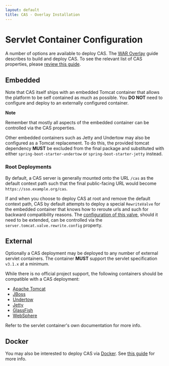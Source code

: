 ```yaml
---
layout: default
title: CAS - Overlay Installation
---
```


# Servlet Container Configuration

A number of options are available to deploy CAS. The [WAR Overlay](Maven-Overlay-Installation.html) guide describes to build and deploy CAS.
To see the relevant list of CAS properties, please [review this guide](Configuration-Properties.html).

## Embedded

Note that CAS itself ships with an embedded Tomcat container that allows the platform to be self contained as much as possible. You **DO 
NOT** need to configure and deploy to an externally configured container. 

<div class="alert alert-info"><strong>Note</strong><p>
Remember that mostly all aspects of the embedded container can be controlled via the CAS properties.
</p></div>

Other embedded containers such as Jetty and Undertow may also be configured as a Tomcat replacement. To do this, the provided
tomcat dependency **MUST** be excluded from the final package and substituted with either 
`spring-boot-starter-undertow` or `spring-boot-starter-jetty` instead.

### Root Deployments

By default, a CAS server is generally mounted onto the URL `/cas` as the default context path such that the final public-facing URL
would become `https://sso.example.org/cas`. 

If and when you choose to deploy CAS at root and remove the default context path, CAS by default attempts to deploy a special 
`RewriteValve` for the embedded container that knows how to reroute urls and such for backward compatibility reasons.
The [configuration of this valve](https://tomcat.apache.org/tomcat-8.0-doc/rewrite.html), 
should it need to be extended, can be controlled via the `server.tomcat.valve.rewrite.config` property.
 
## External
 
Optionally a CAS deployment may be deployed to any number of external servlet containers. The container **MUST** support
the servlet specification `v3.1.x` at a minimum.

While there is no official project support, the following containers should be compatible with a CAS deployment:

* [Apache Tomcat](http://tomcat.apache.org/)
* [JBoss](http://www.jboss.org/)
* [Undertow](http://undertow.io/)
* [Jetty](http://www.eclipse.org/jetty/)
* [GlassFish](http://glassfish.java.net/)
* [WebSphere](http://www.ibm.com/software/websphere/)

Refer to the servlet container's own documentation for more info.

## Docker

You may also be interested to deploy CAS via [Docker](https://www.docker.com/). 
See [this guide](Docker-Installation.html) for more info.
